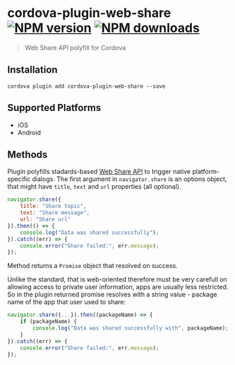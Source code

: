 # cordova-plugin-web-share<br>[![NPM version][npm-version]][npm-url] [![NPM downloads][npm-downloads]][npm-url]
> Web Share API polyfill for Cordova

## Installation

    cordova plugin add cordova-plugin-web-share --save

## Supported Platforms

- iOS
- Android

## Methods

Plugin polyfills stadards-based [Web Share API](https://wicg.github.io/web-share/) to trigger native platform-specific dialogs. The first argument in `navigator.share` is an options object, that might have `title`, `text` and `url` properties (all optional).

```js
navigator.share({
    title: "Share topic",
    text: "Share message",
    url: "Share url"
}).then(() => {
    console.log("Data was shared successfully");
}).catch((err) => {
    console.error("Share failed:", err.message);
});
```

Method returns a `Promise` object that resolved on success.

Unlike the standard, that is web-oriented therefore must be very carefull on allowing access to private user information, apps are usually less restricted. So in the plugin returned promise resolves with a string value - package name of the app that user used to share:

```js
navigator.share({...}).then((packageName) => {
    if (packageName) {
        console.log("Data was shared successfully with", packageName);        
    }
}).catch((err) => {
    console.error("Share failed:", err.message);
});
```

[npm-url]: https://www.npmjs.com/package/cordova-plugin-web-share
[npm-version]: https://img.shields.io/npm/v/cordova-plugin-web-share.svg
[npm-downloads]: https://img.shields.io/npm/dm/cordova-plugin-web-share.svg

